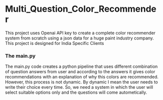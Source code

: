 # Multi_Question_Color_Recommender
This project uses Openai API key to create a complete color recommender system from scratch using a json data for a huge paint industry company. This project is designed for India Specific Clients

### The main.py
The main.py code creates a python pipeline that uses different combination of question answers from user and according to the answers it gives color recommendations with an explanation of why this colors are recommended. However, this process is not dynamic. By dynamic I mean the user needs to write their choice every time. So, we need a system in which the user will select suitable options only and the questions will come autometically. 

